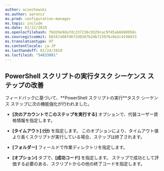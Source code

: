 ```yaml
---
author: aczechowski
ms.author: aaroncz
ms.prod: configuration-manager
ms.topic: include
ms.date: 01/22/2019
ms.openlocfilehash: f6d29e9da7dc237236c9329cac9f45ab6b08958c
ms.sourcegitcommit: b8167a60fd6f2d8387b2db723976c0e2c4198d33
ms.translationtype: HT
ms.contentlocale: ja-JP
ms.lasthandoff: 01/24/2019
ms.locfileid: "54833001"
---
```

## <a name="bkmk_posh"></a> PowerShell スクリプトの実行タスク シーケンス ステップの改善
<!--3556028--> フィードバックに基づいて、**PowerShell スクリプトの実行**タスク シーケンス ステップに次の機能強化が行われました。  

- **[次のアカウントでこのステップを実行する]** オプションで、代替ユーザー資格情報を指定します。  

- **[タイムアウト] (分)** を指定します。 このオプションにより、タイムアウト値より長くスクリプトが実行している場合、ステップは終了されます。  

- **[フォルダー]** フィールドで作業ディレクトリを指定します。  

- **[オプション]** タブで、**[成功コード]** を指定します。 ステップで成功として評価する必要のある、スクリプトからの他の終了コードを指定します。  

